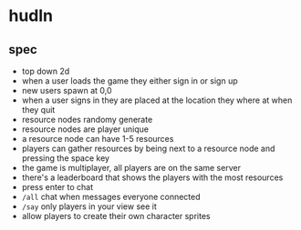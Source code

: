 # hudln

## spec

- top down 2d
- when a user loads the game they either sign in or sign up
- new users spawn at 0,0
- when a user signs in they are placed at the location they where at when they quit
- resource nodes randomy generate
- resource nodes are player unique
- a resource node can have 1-5 resources
- players can gather resources by being next to a resource node and pressing the space key
- the game is multiplayer, all players are on the same server
- there's a leaderboard that shows the players with the most resources
- press enter to chat
- `/all` chat when messages everyone connected
- `/say` only players in your view see it
- allow players to create their own character sprites

